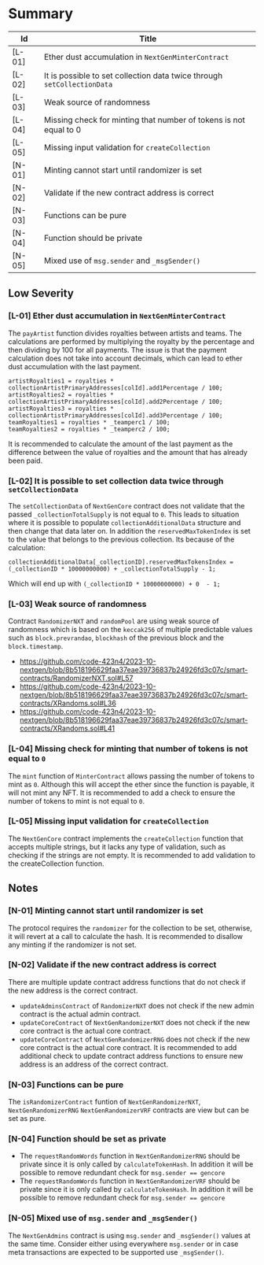 # Summary

| Id     | Title                                                                           |
|--------|---------------------------------------------------------------------------------|
| [L-01] | Ether dust accumulation in `NextGenMinterContract`                                               |
| [L-02] | It is possible to set collection data twice through `setCollectionData`                    |
| [L-03] | Weak source of randomness                    |
| [L-04] | Missing check for minting that number of tokens is not equal to 0                   |
| [L-05] | Missing input validation for `createCollection`                   |
| [N-01] | Minting cannot start until randomizer is set                   |
| [N-02] | Validate if the new contract address is correct                   |
| [N-03] | Functions can be pure                   |
| [N-04] | Function should be private                   |
| [N-05] | Mixed use of `msg.sender` and `_msgSender()`                   |

## Low Severity

### [L-01] Ether dust accumulation in `NextGenMinterContract`

The `payArtist` function divides royalties between artists and teams. The calculations are performed by multiplying the royalty by the percentage and then dividing by 100 for all payments. The issue is that the payment calculation does not take into account decimals, which can lead to ether dust accumulation with the last payment.
```solidity
artistRoyalties1 = royalties * collectionArtistPrimaryAddresses[colId].add1Percentage / 100;
artistRoyalties2 = royalties * collectionArtistPrimaryAddresses[colId].add2Percentage / 100;
artistRoyalties3 = royalties * collectionArtistPrimaryAddresses[colId].add3Percentage / 100;
teamRoyalties1 = royalties * _teamperc1 / 100;
teamRoyalties2 = royalties * _teamperc2 / 100;
```
It is recommended to calculate the amount of the last payment as the difference between the value of royalties and the amount that has already been paid.

### [L-02] It is possible to set collection data twice through `setCollectionData`

The `setCollectionData` of `NextGenCore` contract does not validate that the passed `_collectionTotalSupply` is not equal to `0`. This leads to situation where it is possible to populate `collectionAdditionalData` structure and then change that data later on. In addition the `reservedMaxTokenIndex` is set to the value that belongs to the previous collection. Its because of the calculation:
```solidity
collectionAdditionalData[_collectionID].reservedMaxTokensIndex = (_collectionID * 10000000000) + _collectionTotalSupply - 1;
```
Which will end up with `(_collectionID * 10000000000) + 0  - 1;`

### [L-03] Weak source of randomness

Contract `RandomizerNXT` and `randomPool` are using weak source of randomness which is based on the `keccak256` of multiple predictable values such as `block.prevrandao`, `blockhash` of the previous block and the `block.timestamp`.
- https://github.com/code-423n4/2023-10-nextgen/blob/8b518196629faa37eae39736837b24926fd3c07c/smart-contracts/RandomizerNXT.sol#L57
- https://github.com/code-423n4/2023-10-nextgen/blob/8b518196629faa37eae39736837b24926fd3c07c/smart-contracts/XRandoms.sol#L36
- https://github.com/code-423n4/2023-10-nextgen/blob/8b518196629faa37eae39736837b24926fd3c07c/smart-contracts/XRandoms.sol#L41

### [L-04] Missing check for minting that number of tokens is not equal to `0`

The `mint` function of `MinterContract` allows passing the number of tokens to mint as `0`. Although this will accept the ether since the function is payable, it will not mint any NFT. It is recommended to add a check to ensure the number of tokens to mint is not equal to `0`.

### [L-05] Missing input validation for `createCollection`

The `NextGenCore` contract implements the `createCollection` function that accepts multiple strings, but it lacks any type of validation, such as checking if the strings are not empty. It is recommended to add validation to the createCollection function.

## Notes

### [N-01] Minting cannot start until randomizer is set

The protocol requires the `randomizer` for the collection to be set, otherwise, it will revert at a call to calculate the hash. It is recommended to disallow any minting if the randomizer is not set.

### [N-02] Validate if the new contract address is correct

There are multiple update contract address functions that do not check if the new address is the correct contract.
- `updateAdminsContract` of `RandomizerNXT` does not check if the new admin contract is the actual admin contract.
- `updateCoreContract` of `NextGenRandomizerNXT` does not check if the new core contract is the actual core contract.
- `updateCoreContract` of `NextGenRandomizerRNG` does not check if the new core contract is the actual core contract.
 It is recommended to add additional check to update contract address functions to ensure new address is an address of the correct contract.

### [N-03] Functions can be pure

The `isRandomizerContract` funtion of `NextGenRandomizerNXT`, `NextGenRandomizerRNG` `NextGenRandomizerVRF` contracts are view but can be set as pure.

### [N-04] Function should be set as private

- The `requestRandomWords` function in `NextGenRandomizerRNG` should be private since it is only called by `calculateTokenHash`. In addition it will be possible to remove redundant check for `msg.sender == gencore`
- The `requestRandomWords` function in `NextGenRandomizerVRF` should be private since it is only called by `calculateTokenHash`. In addition it will be possible to remove redundant check for `msg.sender == gencore`

### [N-05] Mixed use of `msg.sender` and `_msgSender()`

The `NextGenAdmins` contract is using `msg.sender` and `_msgSender()` values at the same time. Consider either using everywhere `msg.sender` or in case meta transactions are expected to be supported use `_msgSender()`.
